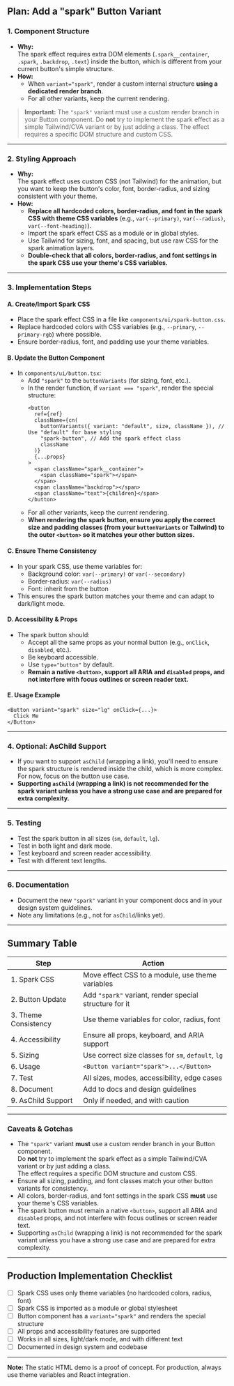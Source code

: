 ## **Plan: Add a "spark" Button Variant**

### **1. Component Structure**

- **Why:**  
  The spark effect requires extra DOM elements (`.spark__container`, `.spark`, `.backdrop`, `.text`) inside the button, which is different from your current button's simple structure.
- **How:**  
  - When `variant="spark"`, render a custom internal structure **using a dedicated render branch**.
  - For all other variants, keep the current rendering.

> **Important:** The `"spark"` variant must use a custom render branch in your Button component. Do **not** try to implement the spark effect as a simple Tailwind/CVA variant or by just adding a class. The effect requires a specific DOM structure and custom CSS.

---

### **2. Styling Approach**

- **Why:**  
  The spark effect uses custom CSS (not Tailwind) for the animation, but you want to keep the button's color, font, border-radius, and sizing consistent with your theme.
- **How:**  
  - **Replace all hardcoded colors, border-radius, and font in the spark CSS with theme CSS variables** (e.g., `var(--primary)`, `var(--radius)`, `var(--font-heading)`).
  - Import the spark effect CSS as a module or in global styles.
  - Use Tailwind for sizing, font, and spacing, but use raw CSS for the spark animation layers.
  - **Double-check that all colors, border-radius, and font settings in the spark CSS use your theme's CSS variables.**

---

### **3. Implementation Steps**

#### **A. Create/Import Spark CSS**

- Place the spark effect CSS in a file like `components/ui/spark-button.css`.
- Replace hardcoded colors with CSS variables (e.g., `--primary`, `--primary-rgb`) where possible.
- Ensure border-radius, font, and padding use your theme variables.

#### **B. Update the Button Component**

- In `components/ui/button.tsx`:
  - Add `"spark"` to the `buttonVariants` (for sizing, font, etc.).
  - In the render function, if `variant === "spark"`, render the special structure:
    ```tsx
    <button
      ref={ref}
      className={cn(
        buttonVariants({ variant: "default", size, className }), // Use "default" for base styling
        "spark-button", // Add the spark effect class
        className
      )}
      {...props}
    >
      <span className="spark__container">
        <span className="spark"></span>
      </span>
      <span className="backdrop"></span>
      <span className="text">{children}</span>
    </button>
    ```
  - For all other variants, keep the current rendering.
  - **When rendering the spark button, ensure you apply the correct size and padding classes (from your `buttonVariants` or Tailwind) to the outer `<button>` so it matches your other button sizes.**

#### **C. Ensure Theme Consistency**

- In your spark CSS, use theme variables for:
  - Background color: `var(--primary)` or `var(--secondary)`
  - Border-radius: `var(--radius)`
  - Font: inherit from the button
- This ensures the spark button matches your theme and can adapt to dark/light mode.

#### **D. Accessibility & Props**

- The spark button should:
  - Accept all the same props as your normal button (e.g., `onClick`, `disabled`, etc.).
  - Be keyboard accessible.
  - Use `type="button"` by default.
  - **Remain a native `<button>`, support all ARIA and `disabled` props, and not interfere with focus outlines or screen reader text.**

#### **E. Usage Example**

```tsx
<Button variant="spark" size="lg" onClick={...}>
  Click Me
</Button>
```

---

### **4. Optional: AsChild Support**

- If you want to support `asChild` (wrapping a link), you'll need to ensure the spark structure is rendered inside the child, which is more complex. For now, focus on the button use case.
- **Supporting `asChild` (wrapping a link) is not recommended for the spark variant unless you have a strong use case and are prepared for extra complexity.**

---

### **5. Testing**

- Test the spark button in all sizes (`sm`, `default`, `lg`).
- Test in both light and dark mode.
- Test keyboard and screen reader accessibility.
- Test with different text lengths.

---

### **6. Documentation**

- Document the new `"spark"` variant in your component docs and in your design system guidelines.
- Note any limitations (e.g., not for `asChild`/links yet).

---

## **Summary Table**

| Step                | Action                                                                 |
|---------------------|------------------------------------------------------------------------|
| 1. Spark CSS        | Move effect CSS to a module, use theme variables                       |
| 2. Button Update    | Add `"spark"` variant, render special structure for it                 |
| 3. Theme Consistency| Use theme variables for color, radius, font                            |
| 4. Accessibility    | Ensure all props, keyboard, and ARIA support                           |
| 5. Sizing           | Use correct size classes for `sm`, `default`, `lg`                     |
| 6. Usage            | `<Button variant="spark">...</Button>`                                 |
| 7. Test             | All sizes, modes, accessibility, edge cases                            |
| 8. Document         | Add to docs and design guidelines                                      |
| 9. AsChild Support  | Only if needed, and with caution                                       |

---

### **Caveats & Gotchas**

- The `"spark"` variant **must** use a custom render branch in your Button component.  
  Do **not** try to implement the spark effect as a simple Tailwind/CVA variant or by just adding a class.  
  The effect requires a specific DOM structure and custom CSS.
- Ensure all sizing, padding, and font classes match your other button variants for consistency.
- All colors, border-radius, and font settings in the spark CSS **must** use your theme's CSS variables.
- The spark button must remain a native `<button>`, support all ARIA and `disabled` props, and not interfere with focus outlines or screen reader text.
- Supporting `asChild` (wrapping a link) is not recommended for the spark variant unless you have a strong use case and are prepared for extra complexity.

---

## **Production Implementation Checklist**

- [ ] Spark CSS uses only theme variables (no hardcoded colors, radius, font)
- [ ] Spark CSS is imported as a module or global stylesheet
- [ ] Button component has a `variant="spark"` and renders the special structure
- [ ] All props and accessibility features are supported
- [ ] Works in all sizes, light/dark mode, and with different text
- [ ] Documented in design system and codebase

---

**Note:** The static HTML demo is a proof of concept. For production, always use theme variables and React integration.

